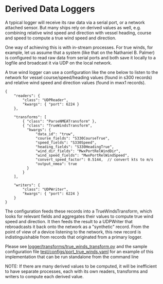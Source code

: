 # Derived Data Loggers

A typical logger will receive its raw data via a serial port, or a network attached sensor. But many ships rely on derived values as well, e.g. combining relative wind speed and direction with vessel heading, course and speed to compute a true wind speed and direction.

One way of achieving this is with in-stream processes. For true winds, for example, let us assume that a system (like that on the Nathaniel B. Palmer) is configured to read raw data from serial ports and both save it locally to a logfile and broadcast it via UDP on the local network.

A true wind logger can use a configuration like the one below to listen to the network for vessel course/speed/heading values (found in s300 records) and relative wind speed and direction values (found in mwx1 records).

```
{
    "readers": {
        "class": "UDPReader",
        "kwargs": { "port": 6224 }
    },

    "transforms": [
        { "class": "ParseNMEATransform" },
        { "class": "TrueWindsTransform",
          "kwargs": {
              "data_id": "truw",
              "course_fields": "S330CourseTrue",
              "speed_fields": "S330Speed",
              "heading_fields": "S330HeadingTrue",
              "wind_dir_fields": "MwxPortRelWindDir",
              "wind_speed_fields": "MwxPortRelWindSpeed",
              "convert_speed_factor": 0.5144,  // convert kts to m/s
              "output_nmea": true
          }
        }
    ],

    "writers": {
        "class": "UDPWriter",
        "kwargs": { "port": 6224 }
    }
}
```
The configuration feeds these records into a TrueWindsTransform, which looks for relevant fields and aggregates their values to compute true wind speed and direction. It then feeds the result to a UDPWriter that rebroadcasts it back onto the network as a "synthetic" record. From the point of view of a device listening to the network, this new record is indistinguishable from records that originated from a primary logger.

Please see [logger/transforms/true\_winds\_transform.py](logger/transforms/true_winds_transform.py) and the sample configuration file [test/configs/port\_true\_winds.yaml](test/configs/port_true_winds.yaml) for an example of this implementation that can be run standalone from the command line

NOTE: If there are many derived values to be computed, it will be inefficient to have separate processes, each with its own readers, transforms and writers to compute each derived value.
